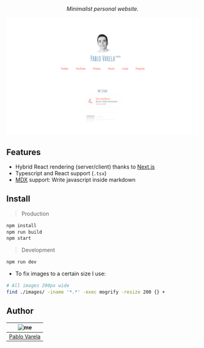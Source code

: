 <p align="center"><i>Minimalist personal website.</i></p>

![screenshot](https://github.com/pablopunk/art/raw/master/pablo.life/screenshot.png)

## Features

- Hybrid React rendering (server/client) thanks to [Next.js](https://github.com/zeit/next.js)
- Typescript and React support (`.tsx`)
- [MDX](https://github.com/mdx-js/mdx) support: Write javascript inside markdown

## Install

> Production

```sh
npm install
npm run build
npm start
```

> Development

```sh
npm run dev
```

* To fix images to a certain size I use:

```bash
# All images 200px wide
find ./images/ -iname '*.*' -exec mogrify -resize 200 {} +
```

## Author

| ![me](https://www.gravatar.com/avatar/fa50aeff0ddd6e63273a068b04353d9d?s=100) |
| ----------------------------------------------------------------------------- |
| [Pablo Varela](http://pablo.life)                                             |
